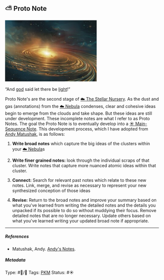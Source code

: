 ## ⛅️ Proto Note

![300](AE36B437-00D7-4FF1-ABA1-3F4D7206892C.jpeg)

“And [god](Urizen.md) said let there be [light](Novel%20experience%20and%20information%20is%20handled%20by%20the%20right%20hemisphere,%20and%20is%20handled%20by%20the%20left%20hemisphere%20once%20it%20becomes%20familiar.md)!”

Proto Note's are the second stage of [☁️ The Stellar Nursery](The%20Stellar%20Nursery). As the dust and gas (annotations) from the [☁️ Nebula](Nebula) condenses, clear and cohesive ideas begin to emerge from the clouds and take shape. But these ideas are still under development. These incomplete notes are what I refer to as Proto Notes. The goal the Proto Note is to eventually develop into a  [☀️ Main-Sequence Note](Main-Sequence%20Note). This development process, which I have adopted from [Andy Matushak](), is as follows:

1. **Write broad notes** which capture the big ideas of the clusters within your [☁️ Nebula](Nebula)s

1. **Write finer grained notes:** look through the individual scraps of that cluster. Write notes that capture more nuanced atomic ideas within that cluster.

1. **Connect:** Search for relevant past notes which relate to these new notes. Link, merge,  and revise as necessary to represent your new synthesized conception of those ideas

1. **Revise:** Return to the broad notes and improve your summary based on what you've learned from writing the detailed notes and the details you unpacked if its possible to do so without muddying their focus. Remove detailed notes that are no longer necessary. Update others based on what you've learned writing your updated broad note if appropriate.

---

##### References

* Matushak, Andy. [Andy's Notes](Andy's%20Notes.md).

##### Metadata

Type: #🔵/🔵 
Tags: [PKM](PKM.md)
Status: #☀️ 
